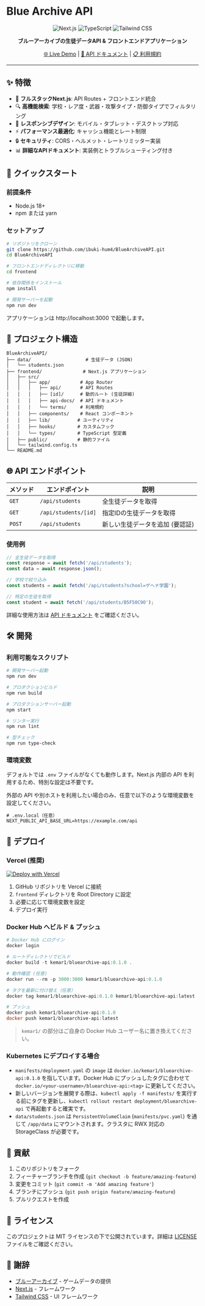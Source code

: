 # Blue Archive API

<div align="center">

![Next.js](https://img.shields.io/badge/Next.js-14-black?style=for-the-badge&logo=next.js)
![TypeScript](https://img.shields.io/badge/TypeScript-007ACC?style=for-the-badge&logo=typescript&logoColor=white)
![Tailwind CSS](https://img.shields.io/badge/Tailwind_CSS-38B2AC?style=for-the-badge&logo=tailwind-css&logoColor=white)

**ブルーアーカイブの生徒データAPI & フロントエンドアプリケーション**

[🌐 Live Demo](https://bluearchive-api.skyia.jp/) | [📖 API ドキュメント](https://bluearchive-api.skyia.jp/api-docs) | [📋 利用規約](https://bluearchive-api.skyia.jp/terms)

</div>

---

## ✨ 特徴

- 🎯 **フルスタックNext.js**: API Routes + フロントエンド統合
- 🔍 **高機能検索**: 学校・レア度・武器・攻撃タイプ・防御タイプでフィルタリング
- 📱 **レスポンシブデザイン**: モバイル・タブレット・デスクトップ対応
- ⚡ **パフォーマンス最適化**: キャッシュ機能とレート制限
- 🔒 **セキュリティ**: CORS・ヘルメット・レートリミッター実装
- 📊 **詳細なAPIドキュメント**: 実装例とトラブルシューティング付き

## 🚀 クイックスタート

### 前提条件
- Node.js 18+ 
- npm または yarn

### セットアップ

```bash
# リポジトリをクローン
git clone https://github.com/ibuki-hum4/BlueArchiveAPI.git
cd BlueArchiveAPI

# フロントエンドディレクトリに移動
cd frontend

# 依存関係をインストール
npm install

# 開発サーバーを起動
npm run dev
```

アプリケーションは http://localhost:3000 で起動します。

## 📂 プロジェクト構造

```
BlueArchiveAPI/
├── data/                    # 生徒データ (JSON)
│   └── students.json
├── frontend/               # Next.js アプリケーション
│   ├── src/
│   │   ├── app/           # App Router
│   │   │   ├── api/       # API Routes
│   │   │   ├── [id]/      # 動的ルート (生徒詳細)
│   │   │   ├── api-docs/  # API ドキュメント
│   │   │   └── terms/     # 利用規約
│   │   ├── components/    # React コンポーネント
│   │   ├── lib/          # ユーティリティ
│   │   ├── hooks/        # カスタムフック
│   │   └── types/        # TypeScript 型定義
│   ├── public/           # 静的ファイル
│   └── tailwind.config.ts
└── README.md
```

## 🌐 API エンドポイント

| メソッド | エンドポイント | 説明 |
|---------|---------------|------|
| `GET` | `/api/students` | 全生徒データを取得 |
| `GET` | `/api/students/[id]` | 指定IDの生徒データを取得 |
| `POST` | `/api/students` | 新しい生徒データを追加 (要認証) |

### 使用例

```javascript
// 全生徒データを取得
const response = await fetch('/api/students');
const data = await response.json();

// 学校で絞り込み
const students = await fetch('/api/students?school=ゲヘナ学園');

// 特定の生徒を取得
const student = await fetch('/api/students/B5F50C9O');
```

詳細な使用方法は [API ドキュメント](https://bluearchive-api.skyia.jp/api-docs) をご確認ください。

## 🛠️ 開発

### 利用可能なスクリプト

```bash
# 開発サーバー起動
npm run dev

# プロダクションビルド
npm run build

# プロダクションサーバー起動
npm start

# リンター実行
npm run lint

# 型チェック
npm run type-check
```

### 環境変数

デフォルトでは `.env` ファイルがなくても動作します。Next.js 内部の API を利用するため、特別な設定は不要です。

外部の API や別ホストを利用したい場合のみ、任意で以下のような環境変数を設定してください。

```env
# .env.local（任意）
NEXT_PUBLIC_API_BASE_URL=https://example.com/api
```

## 🚢 デプロイ

### Vercel (推奨)

[![Deploy with Vercel](https://vercel.com/button)](https://vercel.com/new/clone?repository-url=https://github.com/ibuki-hum4/BlueArchiveAPI)

1. GitHub リポジトリを Vercel に接続
2. `frontend` ディレクトリを Root Directory に設定
3. 必要に応じて環境変数を設定
4. デプロイ実行

### Docker Hub へビルド & プッシュ

```powershell
# Docker Hub にログイン
docker login

# ルートディレクトリでビルド
docker build -t kemar1/bluearchive-api:0.1.0 .

# 動作確認 (任意)
docker run --rm -p 3000:3000 kemar1/bluearchive-api:0.1.0

# タグを最新に付け替え（任意）
docker tag kemar1/bluearchive-api:0.1.0 kemar1/bluearchive-api:latest

# プッシュ
docker push kemar1/bluearchive-api:0.1.0
docker push kemar1/bluearchive-api:latest
```

> `kemar1/` の部分はご自身の Docker Hub ユーザー名に置き換えてください。

### Kubernetes にデプロイする場合

- `manifests/deployment.yaml` の `image` は `docker.io/kemar1/bluearchive-api:0.1.0` を指しています。Docker Hub にプッシュしたタグに合わせて `docker.io/<your-username>/bluearchive-api:<tag>` に更新してください。
- 新しいバージョンを展開する際は、`kubectl apply -f manifests/` を実行する前にタグを更新し、`kubectl rollout restart deployment/bluearchive-api` で再起動すると確実です。
- `data/students.json` は `PersistentVolumeClaim` (`manifests/pvc.yaml`) を通じて `/app/data` にマウントされます。クラスタに RWX 対応の StorageClass が必要です。

## 🤝 貢献

1. このリポジトリをフォーク
2. フィーチャーブランチを作成 (`git checkout -b feature/amazing-feature`)
3. 変更をコミット (`git commit -m 'Add amazing feature'`)
4. ブランチにプッシュ (`git push origin feature/amazing-feature`)
5. プルリクエストを作成

## 📄 ライセンス

このプロジェクトは MIT ライセンスの下で公開されています。詳細は [LICENSE](LICENSE) ファイルをご確認ください。

## 🙏 謝辞

- [ブルーアーカイブ](https://bluearchive.jp/) - ゲームデータの提供
- [Next.js](https://nextjs.org/) - フレームワーク
- [Tailwind CSS](https://tailwindcss.com/) - UI フレームワーク
